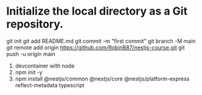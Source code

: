 # Initialize the local directory as a Git repository.
git init
git add README.md
git commit -m "first commit"
git branch -M main
git remote add origin https://github.com/RobinB87/nestjs-course.git
git push -u origin main

1. devcontainer with node
2. npm init -y
3. npm install @nestjs/common @nestjs/core @nestjs/platform-express reflect-metadata typescript


